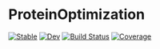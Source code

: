# ProteinOptimization

[![Stable](https://img.shields.io/badge/docs-stable-blue.svg)](https://HolyLab.github.io/ProteinOptimization.jl/stable/)
[![Dev](https://img.shields.io/badge/docs-dev-blue.svg)](https://HolyLab.github.io/ProteinOptimization.jl/dev/)
[![Build Status](https://github.com/HolyLab/ProteinOptimization.jl/actions/workflows/CI.yml/badge.svg?branch=main)](https://github.com/HolyLab/ProteinOptimization.jl/actions/workflows/CI.yml?query=branch%3Amain)
[![Coverage](https://codecov.io/gh/HolyLab/ProteinOptimization.jl/branch/main/graph/badge.svg)](https://codecov.io/gh/HolyLab/ProteinOptimization.jl)
